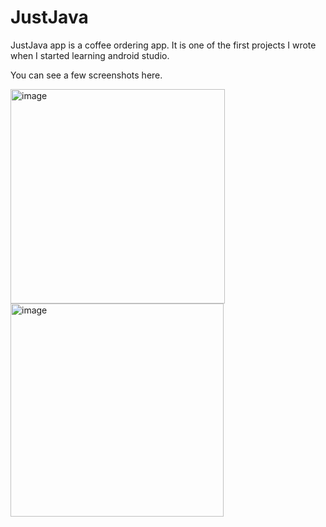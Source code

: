 # JustJava

JustJava app is a coffee ordering app. It is one of the first projects I wrote when I started learning android studio.

You can see a few screenshots here.

<img width="343" alt="image" src="https://github.com/ayseguly/JustJava/assets/45787267/7dae882b-609b-4a9e-80a6-c6e8b2303f64">
<img width="341" alt="image" src="https://github.com/ayseguly/JustJava/assets/45787267/35379cba-c895-419a-8f92-d1f309f43178">

